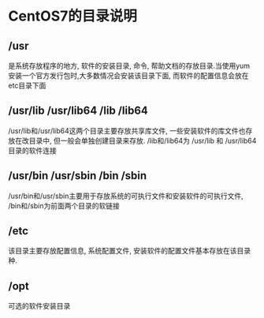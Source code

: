 # CentOS7的目录说明
## /usr
是系统存放程序的地方, 软件的安装目录, 命令, 帮助文档的存放目录.当使用yum安装一个官方发行包时,大多数情况会安装该目录下面, 而软件的配置信息会放在etc目录下面

## /usr/lib  /usr/lib64  /lib /lib64
/usr/lib和/usr/lib64这两个目录主要存放共享库文件, 一些安装软件的库文件也存放在改目录中, 但一般会单独创建目录来存放. /lib和/lib64为 /usr/lib 和 /usr/lib64目录的软件连接

## /usr/bin  /usr/sbin   /bin /sbin
/usr/bin和/usr/sbin主要用于存放系统的可执行文件和安装软件的可执行文件, /bin和/sbin为前面两个目录的软链接

## /etc
该目录主要存放配置信息, 系统配置文件, 安装软件的配置文件基本存放在该目录种.

## /opt
可选的软件安装目录